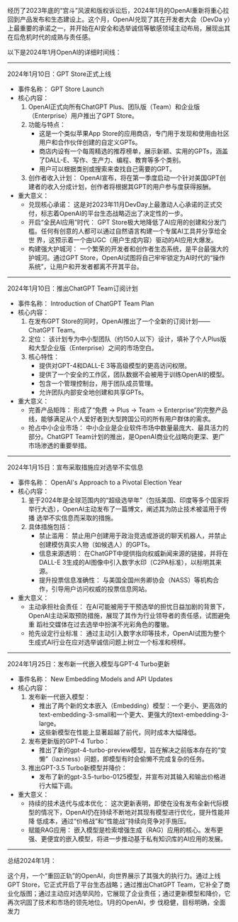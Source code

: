 经历了2023年底的“宫斗”风波和版权诉讼后，2024年1月的OpenAI重新将重心拉回到产品发布和生态建设上。这个月，OpenAI兑现了其在开发者大会（DevDa
y）上最重要的承诺之一，并开始在AI安全和选举诚信等敏感领域主动布局，展现出其在后危机时代的成熟与责任感。

以下是2024年1月OpenAI的详细时间线：

---

2024年1月10日：GPT Store正式上线

- 事件名称： GPT Store Launch
- 核心内容：
  1.  OpenAI正式向所有ChatGPT Plus、团队版（Team）和企业版（Enterprise）用户推出了GPT Store。
  2.  功能与特点：
      - 这是一个类似苹果App Store的应用商店，专门用于发现和使用由社区用户和合作伙伴创建的自定义GPTs。
      - 商店内设有一个每周精选的推荐榜单，展示新颖、实用的GPTs，涵盖了DALL-E、写作、生产力、编程、教育等多个类别。
      - 用户可以根据类别或搜索来查找自己需要的GPT。
  3.  创作者收入计划： OpenAI宣布，将在第一季度启动一个针对美国GPT创建者的收入分成计划，创作者将根据其GPT的用户参与度获得报酬。
- 重大意义：
  - 兑现核心承诺： 这是对2023年11月DevDay上最激动人心承诺的正式交付，标志着OpenAI的平台生态战略迈出了决定性的一步。
  - 开启“全民AI应用”时代： GPT Store极大地降低了AI应用的创建和分发门槛。任何有创意的人都可以通过自然语言构建一个专属AI工具并分享给全世
    界，这预示着一个由UGC（用户生成内容）驱动的AI应用大爆发。
  - 构建强大护城河： 一个繁荣的开发者和创作者生态系统，是平台最强大的护城河。通过GPT
    Store，OpenAI试图将自己牢牢锁定为AI时代的“操作系统”，让用户和开发者都离不开其平台。

---

2024年1月10日：推出ChatGPT Team订阅计划

- 事件名称： Introduction of ChatGPT Team Plan
- 核心内容：
  1.  在发布GPT Store的同时，OpenAI推出了一个全新的订阅计划——ChatGPT Team。
  2.  定位： 该计划专为中小型团队（约150人以下）设计，填补了个人Plus版和大型企业版（Enterprise）之间的市场空白。
  3.  核心特性：
      - 提供对GPT-4和DALL-E 3等高级模型的更高访问权限。
      - 提供了一个安全的工作区，团队数据不会被用于训练OpenAI的模型。
      - 包含一个管理控制台，用于团队成员管理。
      - 允许团队内部安全地创建和共享GPTs。
- 重大意义：
  - 完善产品矩阵： 形成了“免费 -> Plus -> Team -> Enterprise”的完整产品线，能够满足从个人爱好者到大型跨国公司的所有用户群体的需求。
  - 抢占中小企业市场： 中小企业是企业软件市场中数量最庞大、最具活力的部分。ChatGPT
    Team计划的推出，是OpenAI商业化战略向更深、更广市场渗透的重要举措。

---

2024年1月15日：宣布采取措施应对选举不实信息

- 事件名称： OpenAI's Approach to a Pivotal Election Year
- 核心内容：
  1.  鉴于2024年是全球范围内的“超级选举年”（包括美国、印度等多个国家将举行大选），OpenAI主动发布了一篇博文，阐述其为防止技术被滥用于传播
      选举不实信息而采取的措施。
  2.  具体措施包括：
      - 禁止滥用： 禁止用户创建用于政治竞选或游说的聊天机器人，并禁止创建模仿真实人物（如候选人）的GPTs。
      - 信息来源透明： 在ChatGPT中提供指向权威新闻来源的链接，并将在DALL-E 3生成的AI图像中引入数字水印（C2PA标准），以标明其来源。
      - 提升投票信息准确性： 与美国全国州务卿协会（NASS）等机构合作，引导用户访问权威的投票信息网站。
- 重大意义：
  - 主动承担社会责任： 在AI可能被用于干预选举的担忧日益加剧的背景下，OpenAI主动采取预防措施，展现了其作为行业领导者的责任感，试图避免重
    蹈社交媒体在过去选举中扮演不光彩角色的覆辙。
  - 抢先设定行业标准： 通过主动引入数字水印等技术，OpenAI试图为整个生成式AI行业在应对选举诚信问题上树立一个标准和榜样。

---

2024年1月25日：发布新一代嵌入模型与GPT-4 Turbo更新

- 事件名称： New Embedding Models and API Updates
- 核心内容：
  1.  发布新一代嵌入模型：
      - 推出了两个新的文本嵌入（Embedding）模型：一个更小、更高效的text-embedding-3-small和一个更大、更强大的text-embedding-3-large。
      - 这些新模型在性能上显著超越了前代，同时成本大幅降低。
  2.  发布更新版的GPT-4 Turbo：
      - 推出了新的gpt-4-turbo-preview模型，旨在解决之前版本存在的“变懒”（laziness）问题，即模型有时会偷懒不完成复杂的任务。
  3.  推出GPT-3.5 Turbo新模型并降价：
      - 发布了新的gpt-3.5-turbo-0125模型，并宣布对其输入和输出价格进行大幅下调。
- 重大意义：
  - 持续的技术迭代与成本优化： 这次更新表明，即使在没有发布全新代际模型的情况下，OpenAI仍在持续不断地对其现有模型进行优化，提升性能并降
    低成本，通过“价格战”和“性能战”持续向竞争对手施压。
  - 赋能RAG应用： 嵌入模型是检索增强生成（RAG）应用的核心。发布更强、更便宜的嵌入模型，将进一步推动基于私有知识库的AI应用的发展。

---

总结2024年1月：

这个月，一个“重回正轨”的OpenAI，向世界展示了其强大的执行力。通过上线GPT Store，它正式开启了平台生态战略；通过推出ChatGPT
Team，它补全了商业化版图；通过主动应对选举风险，它展现了企业责任；通过更新模型和降价，它再次巩固了技术和市场的领先地位。1月的OpenAI，步
伐稳健，目标明确，全面发力
